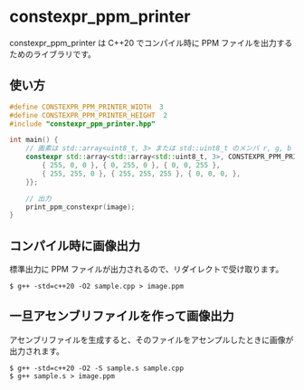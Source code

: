 # constexpr_ppm_printer

constexpr_ppm_printer は C++20 でコンパイル時に PPM ファイルを出力するためのライブラリです。

## 使い方

```c++
#define CONSTEXPR_PPM_PRINTER_WIDTH  3
#define CONSTEXPR_PPM_PRINTER_HEIGHT  2
#include "constexpr_ppm_printer.hpp"

int main() {
    // 画素は std::array<uint8_t, 3> または std::uint8_t のメンバ r, g, b を持つクラス
    constexpr std::array<std::array<std::uint8_t, 3>, CONSTEXPR_PPM_PRINTER_WIDTH * CONSTEXPR_PPM_PRINTER_HEIGHT> image{{
        { 255, 0, 0 }, { 0, 255, 0 }, { 0, 0, 255 },
        { 255, 255, 0 }, { 255, 255, 255 }, { 0, 0, 0, },
    }};

    // 出力
    print_ppm_constexpr(image);
}
```

## コンパイル時に画像出力

標準出力に PPM ファイルが出力されるので、リダイレクトで受け取ります。

```console
$ g++ -std=c++20 -O2 sample.cpp > image.ppm
```

## 一旦アセンブリファイルを作って画像出力

アセンブリファイルを生成すると、そのファイルをアセンプルしたときに画像が出力されます。

```console
$ g++ -std=c++20 -O2 -S sample.s sample.cpp
$ g++ sample.s > image.ppm
```
